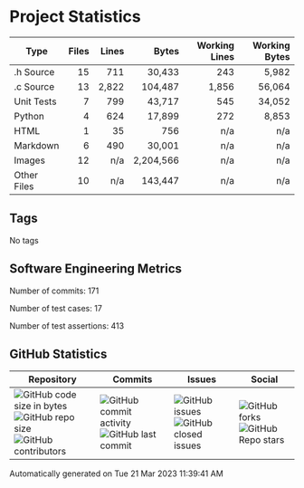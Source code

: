 Project Statistics
==================

| Type | Files | Lines | Bytes | Working Lines | Working Bytes |
|------|------:|------:|------:|--------------:|--------------:|
|.h Source|15|711|30,433|243|5,982|
|.c Source|13|2,822|104,487|1,856|56,064|
|Unit Tests|7|799|43,717|545|34,052|
|Python|4|624|17,899|272|8,853|
|HTML|1|35|756|n/a|n/a|
|Markdown|6|490|30,001|n/a|n/a|
|Images|12|n/a|2,204,566|n/a|n/a|
|Other	Files|10|n/a|143,447|n/a|n/a|

## Tags
No tags

## Software Engineering Metrics

Number of commits:  171

Number of test cases:  17

Number of test assertions:  413

## GitHub Statistics
| Repository                           | Commits                   | Issues                  | Social                    |
|--------------------------------------|---------------------------|-------------------------|---------------------------|
| ![GitHub code size	in	bytes](https://img.shields.io/github/languages/code-size/marknelsonengineer-sp23/sre_lab4_memscan?style=social) <br/> ![GitHub repo size](https://img.shields.io/github/repo-size/marknelsonengineer-sp23/sre_lab4_memscan?style=social) <br/> ![GitHub contributors](https://img.shields.io/github/contributors/marknelsonengineer-sp23/sre_lab4_memscan?style=social) | ![GitHub commit activity](https://img.shields.io/github/commit-activity/w/marknelsonengineer-sp23/sre_lab4_memscan?style=social) <br/> ![GitHub last	commit](https://img.shields.io/github/last-commit/marknelsonengineer-sp23/sre_lab4_memscan?style=social) | ![GitHub	issues](https://img.shields.io/github/issues-raw/marknelsonengineer-sp23/sre_lab4_memscan?style=social) <br/> ![GitHub	closed issues](https://img.shields.io/github/issues-closed-raw/marknelsonengineer-sp23/sre_lab4_memscan?style=social) | ![GitHub forks](https://img.shields.io/github/forks/marknelsonengineer-sp23/sre_lab4_memscan?style=social) <br/> ![GitHub Repo	stars](https://img.shields.io/github/stars/marknelsonengineer-sp23/sre_lab4_memscan?style=social) |

Automatically generated on Tue 21 Mar 2023 11:39:41 AM 
